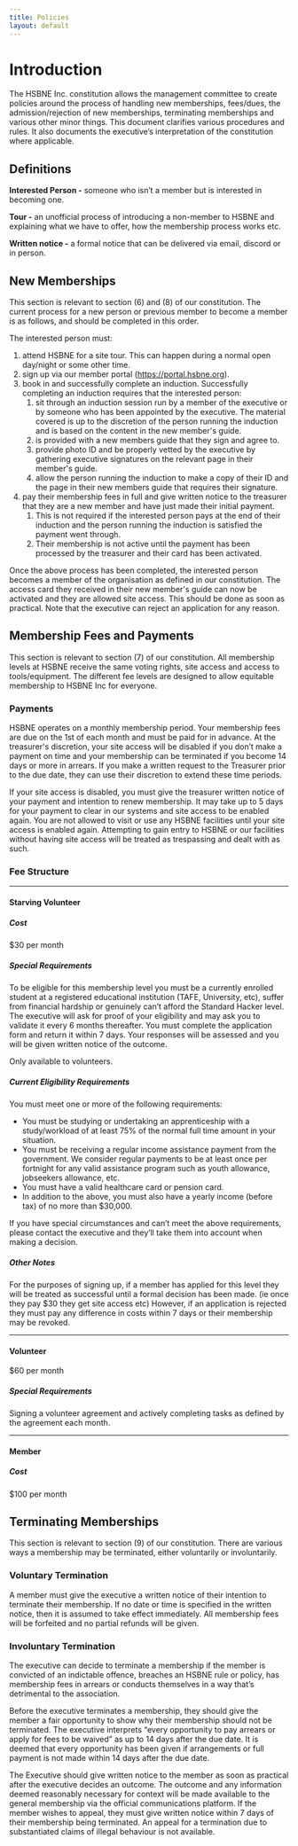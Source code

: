 ```yaml
---
title: Policies
layout: default
---
```


# Introduction
The HSBNE Inc. constitution allows the management committee to create policies around the process of handling new memberships, fees/dues, the admission/rejection of new memberships, terminating memberships and various other minor things. This document clarifies various procedures and rules. It also documents the executive’s interpretation of the constitution where applicable.

## Definitions
**Interested Person -** someone who isn’t a member but is interested in becoming one.

**Tour -** an unofficial process of introducing a non-member to HSBNE and explaining what we have to offer, how the membership process works etc.

**Written notice -** a formal notice that can be delivered via email, discord or in person.

## New Memberships
This section is relevant to section (6) and (8) of our constitution. The current process for a new person or previous member to become a member is as follows, and should be completed in this order.

The interested person must:

1. attend HSBNE for a site tour. This can happen during a normal open day/night or some other time.
2. sign up via our member portal (https://portal.hsbne.org).
3. book in and successfully complete an induction. Successfully completing an induction requires that the interested person:
    1. sit through an induction session run by a member of the executive or by someone who has been appointed by the executive. The material covered is up to the discretion of the person running the induction and is based on the content in the new member's guide.
    2. is provided with a new members guide that they sign and agree to.
    3. provide photo ID and be properly vetted by the executive by gathering executive signatures on the relevant page in their member's guide.
    4. allow the person running the induction to make a copy of their ID and the page in their new members guide that requires their signature.
4. pay their membership fees in full and give written notice to the treasurer that they are a new member and have just made their initial payment.
    1. This is not required if the interested person pays at the end of their induction and the person running the induction is satisfied the payment went through.
    2. Their membership is not active until the payment has been processed by the treasurer and their card has been activated.

Once the above process has been completed, the interested person becomes a member of the organisation as defined in our constitution. The access card they received in their new member's guide can now be activated and they are allowed site access. This should be done as soon as practical. Note that the executive can reject an application for any reason.

## Membership Fees and Payments
This section is relevant to section (7) of our constitution. All membership levels at HSBNE receive the same voting rights, site access and access to tools/equipment. The different fee levels are designed to allow equitable membership to HSBNE Inc for everyone.

### Payments
HSBNE operates on a monthly membership period. Your membership fees are due on the 1st of each month and must be paid for in advance. At the treasurer's discretion, your site access will be disabled if you don’t make a payment on time and your membership can be terminated if you become 14 days or more in arrears. If you make a written request to the Treasurer prior to the due date, they can use their discretion to extend these time periods.

If your site access is disabled, you must give the treasurer written notice of your payment and intention to renew membership. It may take up to 5 days for your payment to clear in our systems and site access to be enabled again. You are not allowed to visit or use any HSBNE facilities until your site access is enabled again. Attempting to gain entry to HSBNE or our facilities without having site access will be treated as trespassing and dealt with as such.


### Fee Structure

---

#### Starving Volunteer
##### Cost
\$30 per month

##### Special Requirements
To be eligible for this membership level you must be a currently enrolled student at a registered educational institution (TAFE, University, etc), suffer from financial hardship or genuinely can’t afford the Standard Hacker level. The executive will ask for proof of your eligibility and may ask you to validate it every 6 months thereafter. You must complete the application form and return it within 7 days. Your responses will be assessed and you will be given written notice of the outcome.

Only available to volunteers.

##### Current Eligibility Requirements
You must meet one or more of the following requirements:

* You must be studying or undertaking an apprenticeship with a study/workload of at least 75% of the normal full time amount in your situation.
* You must be receiving a regular income assistance payment from the government. We consider regular payments to be at least once per fortnight for any valid assistance program such as youth allowance, jobseekers allowance, etc.
* You must have a valid healthcare card or pension card.
* In addition to the above, you must also have a yearly income (before tax) of no more than $30,000.

If you have special circumstances and can’t meet the above requirements, please contact the executive and they’ll take them into account when making a decision.

##### Other Notes
For the purposes of signing up, if a member has applied for this level they will be treated as successful until a formal decision has been made. (ie once they pay \$30 they get site access etc) However, if an application is rejected they must pay any difference in costs within 7 days or their membership may be revoked.

---

#### Volunteer
\$60 per month

##### Special Requirements

Signing a volunteer agreement and actively completing tasks as defined by the agreement each month.

---

#### Member
##### Cost
\$100 per month

## Terminating Memberships
This section is relevant to section (9) of our constitution. There are various ways a membership may be terminated, either voluntarily or involuntarily.

### Voluntary Termination
A member must give the executive a written notice of their intention to terminate their membership. If no date or time is specified in the written notice, then it is assumed to take effect immediately. All membership fees will be forfeited and no partial refunds will be given.

### Involuntary Termination
The executive can decide to terminate a membership if the member is convicted of an indictable offence, breaches an HSBNE rule or policy, has membership fees in arrears or conducts themselves in a way that’s detrimental to the association.

Before the executive terminates a membership, they should give the member a fair opportunity to show why their membership should not be terminated. The executive interprets “every opportunity to pay arrears or apply for fees to be waived” as up to 14 days after the due date. It is deemed that every opportunity has been given if arrangements or full payment is not made within 14 days after the due date.

The Executive should give written notice to the member as soon as practical after the executive decides an outcome. The outcome and any information deemed reasonably necessary for context will be made available to the general membership via the official communications platform. If the member wishes to appeal, they must give written notice within 7 days of their membership being terminated. An appeal for a termination due to substantiated claims of illegal behaviour is not available.
